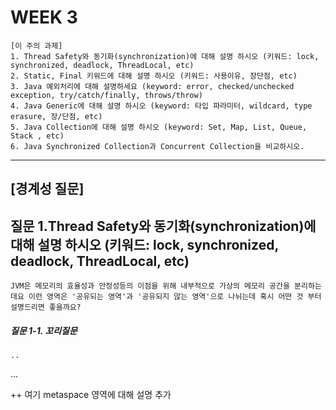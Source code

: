 # WEEK 3

```
[이 주의 과제]
1. Thread Safety와 동기화(synchronization)에 대해 설명 하시오 (키워드: lock, synchronized, deadlock, ThreadLocal, etc)
2. Static, Final 키워드에 대해 설명 하시오 (키워드: 사용이유, 장단점, etc)
3. Java 예외처리에 대해 설명하세요 (keyword: error, checked/unchecked exception, try/catch/finally, throws/throw)
4. Java Generic에 대해 설명 하시오 (keyword: 타입 파라미터, wildcard, type erasure, 장/단점, etc)
5. Java Collection에 대해 설명 하시오 (keyword: Set, Map, List, Queue, Stack , etc)
6. Java Synchronized Collection과 Concurrent Collection을 비교하시오.
```

-----


## [경계성 질문]

## 질문 1.Thread Safety와 동기화(synchronization)에 대해 설명 하시오 (키워드: lock, synchronized, deadlock, ThreadLocal, etc)
```
JVM은 메모리의 효율성과 안정성등의 이점을 위해 내부적으로 가상의 메모리 공간을 분리하는데요 이런 영역은 '공유되는 영역'과 '공유되지 않는 영역'으로 나뉘는데 혹시 어떤 것 부터 설명드리면 좋을까요?
```


##### 질문 1-1. 꼬리질문
```
..
```

...

++ 여기 metaspace 영역에 대해 설명 추가
<br>


